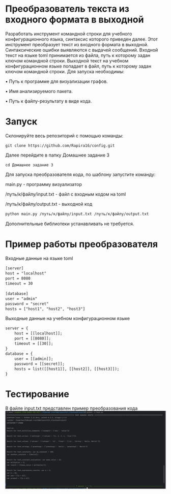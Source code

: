 # Преобразователь текста из входного формата в выходной
Разработать инструмент командной строки для учебного конфигурационного
языка, синтаксис которого приведен далее. Этот инструмент преобразует текст из
входного формата в выходной. Синтаксические ошибки выявляются с выдачей
сообщений.
Входной текст на языке toml принимается из файла, путь к которому задан
ключом командной строки. Выходной текст на учебном конфигурационном
языке попадает в файл, путь к которому задан ключом командной строки.
Для запуска необходимы:

• Путь к программе для визуализации графов.

• Имя анализируемого пакета.

• Путь к файлу-результату в виде кода.

# Запуск
Склонируйте весь репозиторий с помощью команды:
```
git clone https://github.com/Rapira16/config.git
```
Далее перейдите в папку Домашнее задание 3
```
cd Домашнее задание 3
```
Для запуска преобразователя кода, по шаблону запустите команду:

main.py - программу визуализатор

/путь/к/файлу/input.txt - файл с входным кодом на toml

/путь/к/файлу/output.txt - выходной код

```Bash
python main.py /путь/к/файлу/input.txt /путь/к/файлу/output.txt
```

Дополнительные библиотеки устанавливать не требуется.

# Пример работы преобразователя
Входные данные на языке toml
```
[server]
host = "localhost"
port = 8080
timeout = 30

[database]
user = "admin"
password = "secret"
hosts = ["host1", "host2", "host3"]
```

Выходные данные на учебном конфигурационном языке
```
server = {
    host = [[localhost]];
    port = [[8080]];
    timeout = [[30]];
}
database = {
    user = [[admin]];
    password = [[secret]];
    hosts = list([[host1]], [[host2]], [[host3]]);
}
```

# Тестирование
В файле input.txt представлен пример преобразования кода
![](https://github.com/Rapira16/config/blob/main/Домашнее%20задание%203/test.png)


